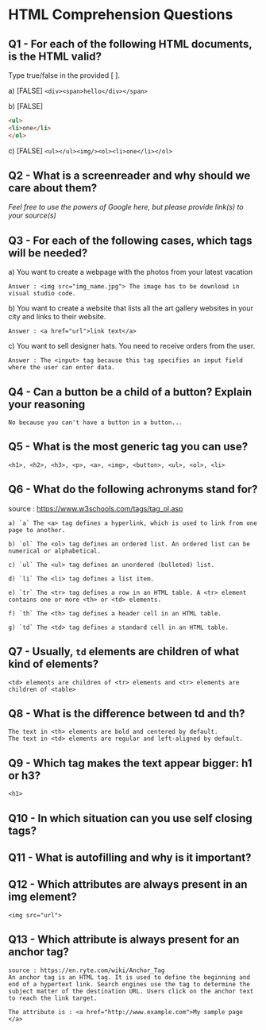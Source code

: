 # HTML Comprehension Questions

## Q1 - For each of the following HTML documents, is the HTML valid?

Type true/false in the provided [ ].

a) [FALSE] `<div><span>hello</div></span>`

b) [FALSE]

```html
<ul>
<li>one</li>
</ol>
```

c) [FALSE] `<ul></ul><img/><ol><li>one</li></ol>`

## Q2 - What is a screenreader and why should we care about them?

_Feel free to use the powers of Google here, but please provide link(s) to your source(s)_

## Q3 - For each of the following cases, which tags will be needed?

a) You want to create a webpage with the photos from your latest vacation

    Answer : <img src="img_name.jpg"> The image has to be download in visual studio code.

b) You want to create a website that lists all the art gallery websites in your city and links to their website.

    Answer : <a href="url">link text</a>

c) You want to sell designer hats. You need to receive orders from the user.

    Answer : The <input> tag because this tag specifies an input field where the user can enter data.

## Q4 - Can a button be a child of a button? Explain your reasoning

    No because you can't have a button in a button...

## Q5 - What is the most generic tag you can use?

    <h1>, <h2>, <h3>, <p>, <a>, <img>, <button>, <ul>, <ol>, <li>

## Q6 - What do the following achronyms stand for?

source : https://www.w3schools.com/tags/tag_ol.asp

    a) `a` The <a> tag defines a hyperlink, which is used to link from one page to another.

    b) `ol` The <ol> tag defines an ordered list. An ordered list can be numerical or alphabetical.

    c) `ul` The <ul> tag defines an unordered (bulleted) list.

    d) `li` The <li> tag defines a list item.

    e) `tr` The <tr> tag defines a row in an HTML table. A <tr> element contains one or more <th> or <td> elements.

    f) `th` The <th> tag defines a header cell in an HTML table.

    g) `td` The <td> tag defines a standard cell in an HTML table.

## Q7 - Usually, `td` elements are children of what kind of elements?

    <td> elements are children of <tr> elements and <tr> elements are children of <table>

## Q8 - What is the difference between td and th?

    The text in <th> elements are bold and centered by default.
    The text in <td> elements are regular and left-aligned by default.

## Q9 - Which tag makes the text appear bigger: h1 or h3?

    <h1>

## Q10 - In which situation can you use self closing tags?

## Q11 - What is autofilling and why is it important?

## Q12 - Which attributes are always present in an img element?

    <img src="url">

## Q13 - Which attribute is always present for an anchor tag?

    source : https://en.ryte.com/wiki/Anchor_Tag
    An anchor tag is an HTML tag. It is used to define the beginning and end of a hypertext link. Search engines use the tag to determine the subject matter of the destination URL. Users click on the anchor text to reach the link target.

    The attribute is : <a href="http://www.example.com">My sample page </a>
